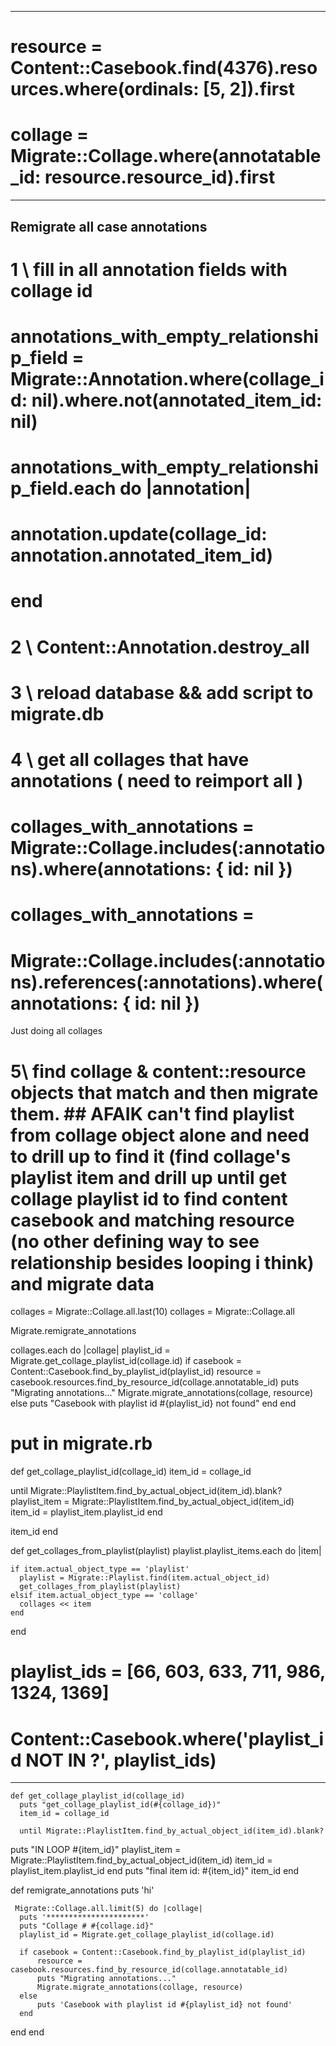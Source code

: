 --------------------

# resource = Content::Casebook.find(4376).resources.where(ordinals: [5, 2]).first

# collage = Migrate::Collage.where(annotatable_id: resource.resource_id).first

---------------------

Remigrate all case annotations
---------------------
# 1 \\ fill in all annotation fields with collage id
# annotations_with_empty_relationship_field = Migrate::Annotation.where(collage_id: nil).where.not(annotated_item_id: nil)

# annotations_with_empty_relationship_field.each do |annotation|
#   annotation.update(collage_id: annotation.annotated_item_id)
# end


# 2 \\ Content::Annotation.destroy_all


# 3 \\ reload database && add script to migrate.db

# 4 \\ get all collages that have annotations ( need to reimport all )
# collages_with_annotations = Migrate::Collage.includes(:annotations).where(annotations: { id: nil })
# collages_with_annotations =

# Migrate::Collage.includes(:annotations).references(:annotations).where(annotations: { id: nil })


Just doing all collages

# 5\\ find collage & content::resource objects that match and then migrate them. ## AFAIK can't find playlist from collage object alone and need to drill up to find it (find collage's playlist item and drill up until get collage playlist id to find content casebook and matching resource (no other defining way to see relationship besides looping i think) and migrate data

collages = Migrate::Collage.all.last(10)
collages = Migrate::Collage.all

Migrate.remigrate_annotations

collages.each do |collage|
  playlist_id = Migrate.get_collage_playlist_id(collage.id)
  if casebook = Content::Casebook.find_by_playlist_id(playlist_id)
    resource = casebook.resources.find_by_resource_id(collage.annotatable_id)
    puts "Migrating annotations..."
    Migrate.migrate_annotations(collage, resource)
  else
    puts "Casebook with playlist id #{playlist_id} not found"
  end
end

# put in migrate.rb
def get_collage_playlist_id(collage_id)
  item_id = collage_id

  until Migrate::PlaylistItem.find_by_actual_object_id(item_id).blank?
    playlist_item = Migrate::PlaylistItem.find_by_actual_object_id(item_id)
    item_id = playlist_item.playlist_id
  end

  item_id
end


def get_collages_from_playlist(playlist)
  playlist.playlist_items.each do |item|


    if item.actual_object_type == 'playlist'
      playlist = Migrate::Playlist.find(item.actual_object_id)
      get_collages_from_playlist(playlist)
    elsif item.actual_object_type == 'collage'
      collages << item
    end
end


# playlist_ids = [66, 603, 633, 711, 986, 1324, 1369]

# Content::Casebook.where('playlist_id NOT IN ?', playlist_ids)
*********

    def get_collage_playlist_id(collage_id)
      puts "get_collage_playlist_id(#{collage_id})"
      item_id = collage_id

      until Migrate::PlaylistItem.find_by_actual_object_id(item_id).blank?
puts "IN LOOP #{item_id}"
playlist_item = Migrate::PlaylistItem.find_by_actual_object_id(item_id)
        item_id = playlist_item.playlist_id
      end
      puts "final item id: #{item_id}"
      item_id
    end

   def remigrate_annotations
puts 'hi'

     Migrate::Collage.all.limit(5) do |collage|
      puts '**********************'
      puts "Collage # #{collage.id}"
      playlist_id = Migrate.get_collage_playlist_id(collage.id)

      if casebook = Content::Casebook.find_by_playlist_id(playlist_id)
          resource = casebook.resources.find_by_resource_id(collage.annotatable_id)
          puts "Migrating annotations..."
          Migrate.migrate_annotations(collage, resource)
      else
          puts 'Casebook with playlist id #{playlist_id} not found'
      end
   end
end